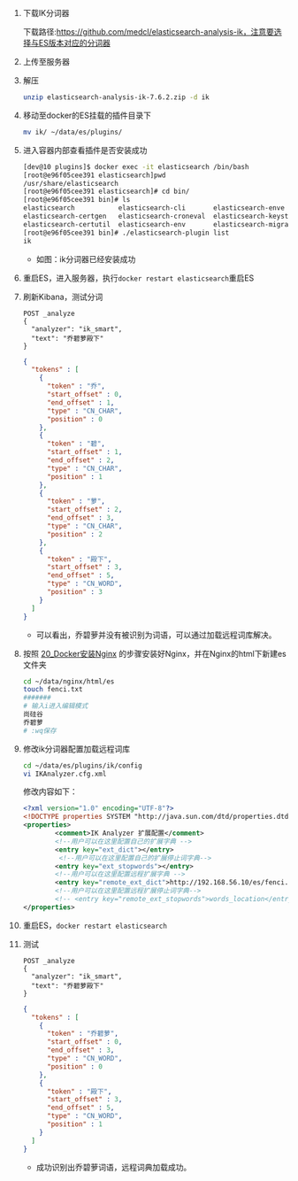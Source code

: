 



1. 下载IK分词器

   下载路径:https://github.com/medcl/elasticsearch-analysis-ik，注意要选择与ES版本对应的分词器

2. 上传至服务器

3. 解压

   ```bash
   unzip elasticsearch-analysis-ik-7.6.2.zip -d ik
   ```

   

4. 移动至docker的ES挂载的插件目录下

   ```bash
   mv ik/ ~/data/es/plugins/
   ```

   

5. 进入容器内部查看插件是否安装成功

   ```bash
   [dev@10 plugins]$ docker exec -it elasticsearch /bin/bash
   [root@e96f05cee391 elasticsearch]pwd    
   /usr/share/elasticsearch
   [root@e96f05cee391 elasticsearch]# cd bin/
   [root@e96f05cee391 bin]# ls
   elasticsearch           elasticsearch-cli       elasticsearch-enve      elasticsearch-node           elasticsearch-setup-passwords  elasticsearch-sql-cli-7.6.2.jar  x-pack-env
   elasticsearch-certgen   elasticsearch-croneval  elasticsearch-keystore  elasticsearch-plugin         elasticsearch-shard            elasticsearch-syskeygen          x-pack-security-env
   elasticsearch-certutil  elasticsearch-env       elasticsearch-migrate   elasticsearch-saml-metadata  elasticsearch-sql-cli          elasticsearch-users              x-pack-watcher-env
   [root@e96f05cee391 bin]# ./elasticsearch-plugin list
   ik
   
   ```

   - 如图：ik分词器已经安装成功

6. 重启ES，进入服务器，执行`docker restart elasticsearch`重启ES

7. 刷新Kibana，测试分词

   ```http
   POST _analyze
   {
     "analyzer": "ik_smart",
     "text": "乔碧萝殿下"
   }
   
   ```

   ```json
   {
     "tokens" : [
       {
         "token" : "乔",
         "start_offset" : 0,
         "end_offset" : 1,
         "type" : "CN_CHAR",
         "position" : 0
       },
       {
         "token" : "碧",
         "start_offset" : 1,
         "end_offset" : 2,
         "type" : "CN_CHAR",
         "position" : 1
       },
       {
         "token" : "萝",
         "start_offset" : 2,
         "end_offset" : 3,
         "type" : "CN_CHAR",
         "position" : 2
       },
       {
         "token" : "殿下",
         "start_offset" : 3,
         "end_offset" : 5,
         "type" : "CN_WORD",
         "position" : 3
       }
     ]
   }
   
   ```

   - 可以看出，乔碧萝并没有被识别为词语，可以通过加载远程词库解决。

8. 按照 [20_Docker安装Nginx](20_Docker安装Nginx.md) 的步骤安装好Nginx，并在Nginx的html下新建es文件夹

   ```bash
   cd ~/data/nginx/html/es
   touch fenci.txt
   #######
   # 输入i进入编辑模式
   尚硅谷
   乔碧萝
   # :wq保存
   ```

9. 修改ik分词器配置加载远程词库

   ```bash
   cd ~/data/es/plugins/ik/config
   vi IKAnalyzer.cfg.xml
   ```

   修改内容如下：

   ```xml
   <?xml version="1.0" encoding="UTF-8"?>
   <!DOCTYPE properties SYSTEM "http://java.sun.com/dtd/properties.dtd">
   <properties>
           <comment>IK Analyzer 扩展配置</comment>
           <!--用户可以在这里配置自己的扩展字典 -->
           <entry key="ext_dict"></entry>
            <!--用户可以在这里配置自己的扩展停止词字典-->
           <entry key="ext_stopwords"></entry>
           <!--用户可以在这里配置远程扩展字典 -->
           <entry key="remote_ext_dict">http://192.168.56.10/es/fenci.txt</entry>
           <!--用户可以在这里配置远程扩展停止词字典-->
           <!-- <entry key="remote_ext_stopwords">words_location</entry> -->
   </properties>
   
   ```

10. 重启ES，`docker restart elasticsearch`

11. 测试

    ```http
    POST _analyze
    {
      "analyzer": "ik_smart",
      "text": "乔碧萝殿下"
    }
    ```

    ```json
    {
      "tokens" : [
        {
          "token" : "乔碧萝",
          "start_offset" : 0,
          "end_offset" : 3,
          "type" : "CN_WORD",
          "position" : 0
        },
        {
          "token" : "殿下",
          "start_offset" : 3,
          "end_offset" : 5,
          "type" : "CN_WORD",
          "position" : 1
        }
      ]
    }
    
    ```

    - 成功识别出乔碧萝词语，远程词典加载成功。